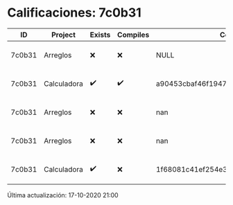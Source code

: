 # Calificaciones: 7c0b31
|ID|Project|Exists|Compiles|CommitHash|CommitDate|CheckDate|Comments|
|-|-|-|-|-|-|-|-|
|7c0b31|Arreglos|❌|❌|NULL|NULL|17-10-2020 21:00:23|No se encontró el archivo en PracticasComputacionI/Arreglos/Arreglos.cpp|
|7c0b31|Calculadora|✔️|✔️|a90453cbaf46f194704ec23405ae78de07ead4ca|17-10-2020 10:58:04|17-10-2020 21:00:21|NULL|
|7c0b31|Arreglos|❌|❌|nan|nan|16-10-2020 21:01:18|No se encontró el archivo en PracticasComputacionI/Arreglos/Arreglos.cpp|
|7c0b31|Arreglos|❌|❌|nan|nan|15-10-2020 21:23:57|No se encontró el archivo en PracticasComputacionI/Arreglos/Arreglos.cpp|
|7c0b31|Calculadora|✔️|❌|1f68081c41ef254e3bc362377bd3052352625f93|11-10-2020 17:00:33|15-10-2020 21:23:45|Tu código no compila|

Última actualización: 17-10-2020 21:00